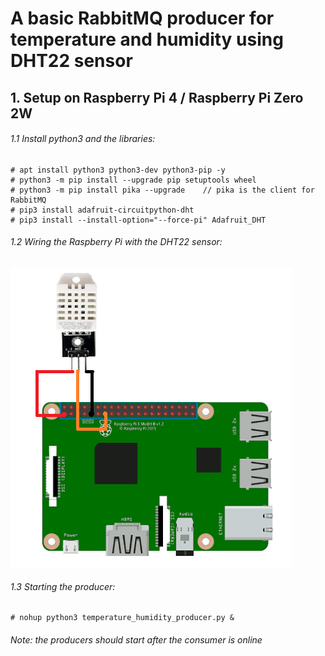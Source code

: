 # A basic RabbitMQ producer for temperature and humidity using DHT22 sensor

## 1. Setup on Raspberry Pi 4 / Raspberry Pi Zero 2W

###### 1.1 Install python3 and the libraries:
```
# apt install python3 python3-dev python3-pip -y
# python3 -m pip install --upgrade pip setuptools wheel
# python3 -m pip install pika --upgrade    // pika is the client for RabbitMQ
# pip3 install adafruit-circuitpython-dht 
# pip3 install --install-option="--force-pi" Adafruit_DHT  
```

###### 1.2 Wiring the Raspberry Pi with the DHT22 sensor:

![wiring pi with dht22](https://github.com/mrapanu/RabbitMQ_TH_Producer/blob/main/img/wiring_pi_dht22.png?raw=true)

###### 1.3 Starting the producer:
```
# nohup python3 temperature_humidity_producer.py &
```

###### Note: the producers should start after the consumer is online